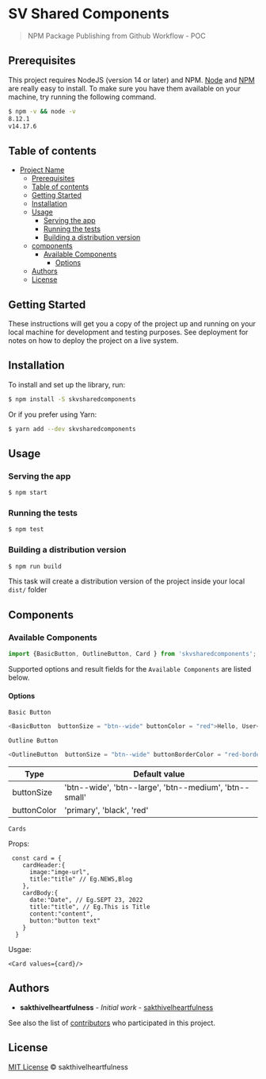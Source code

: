 

# SV Shared Components

>   NPM Package Publishing from Github Workflow - POC

## Prerequisites

This project requires NodeJS (version 14 or later) and NPM.
[Node](http://nodejs.org/) and [NPM](https://npmjs.org/) are really easy to install.
To make sure you have them available on your machine,
try running the following command.

```sh
$ npm -v && node -v
8.12.1
v14.17.6
```

## Table of contents

- [Project Name](#project-name)
  - [Prerequisites](#prerequisites)
  - [Table of contents](#table-of-contents)
  - [Getting Started](#getting-started)
  - [Installation](#installation)
  - [Usage](#usage)
    - [Serving the app](#serving-the-app)
    - [Running the tests](#running-the-tests)
    - [Building a distribution version](#building-a-distribution-version)
  - [components](#components)
    - [Available Components](#available-components)
      - [Options](#options)
  - [Authors](#authors)
  - [License](#license)

## Getting Started

These instructions will get you a copy of the project up and running on your local machine for development and testing purposes. See deployment for notes on how to deploy the project on a live system.

## Installation

To install and set up the library, run:

```sh
$ npm install -S skvsharedcomponents
```

Or if you prefer using Yarn:

```sh
$ yarn add --dev skvsharedcomponents
```

## Usage

### Serving the app

```sh
$ npm start
```

### Running the tests

```sh
$ npm test
```

### Building a distribution version

```sh
$ npm run build
```

This task will create a distribution version of the project
inside your local `dist/` folder


## Components

### Available Components

```js
import {BasicButton, OutlineButton, Card } from 'skvsharedcomponents';
```

Supported options and result fields for the `Available Components` are listed below.

#### Options

`Basic Button`
```js
<BasicButton  buttonSize = "btn--wide" buttonColor = "red">Hello, User</BasicButton>
```
`Outline Button`
```js
<OutlineButton  buttonSize = "btn--wide" buttonBorderColor = "red-border">Hello, User</OutlineButton>
```

| Type | Default value |
| --- | --- |
| buttonSize | 'btn--wide', 'btn--large', 'btn--medium', 'btn--small' |
| buttonColor | 'primary', 'black', 'red' |


`Cards`

Props:

```tsx
 const card = {
    cardHeader:{
      image:"imge-url", 
      title:"title" // Eg.NEWS,Blog
    },
    cardBody:{
      date:"Date", // Eg.SEPT 23, 2022
      title:"title", // Eg.This is Title
      content:"content",
      button:"button text"
    }
  }

```
Usgae:

```tsx
<Card values={card}/>
```

## Authors

* **sakthivelheartfulness** - *Initial work* - [sakthivelheartfulness](https://github.com/sakthivelheartfulness)

See also the list of [contributors](https://github.com/sakthivelheartfulness/contributors) who participated in this project.

## License

[MIT License](https://andreasonny.mit-license.org/2019) © sakthivelheartfulness